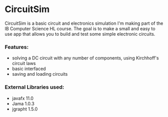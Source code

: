 # CircuitSim

CircuitSim is a basic circuit and electronics simulation I'm making part of the IB Computer Science HL course. The goal is to make a small and easy to use app that allows you to build and test some simple electronic circuits.

### Features:
- solving a DC circuit with any number of components, using Kirchhoff's circuit laws
- basic interfaced
- saving and loading circuits

### External Libraries used:
- javafx 11.0
- Jama 1.0.3
- jgrapht 1.5.0
